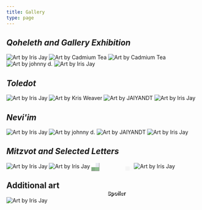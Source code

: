 ```yaml
---
title: Gallery
type: page
---
```



<style>
img {
    display: inline-block;
    max-height: 200px;
}
.merge {
    display: inline-block;
    position: relative;
}
.merge img {
    position: relative;
    filter: url(#pixelate);
}
.merge span {
    width: 80%;
    text-align: center;
    position: absolute;
    text-indent: 0;
    top: 70px;
    left: 20%;
    color: #fff;
    font-weight: bold;
    text-decoration: none;
    font-family: sans-serif;
    text-shadow: 2px 2px 0px #000;
    background-color: rgba(0,0,0,0);
}
</style>

## *Qoheleth and Gallery Exhibition*

[![Art by Iris Jay](/img/gallery/qoheleth-front.png)](/img/gallery/qoheleth-front.png)
[![Art by Cadmium Tea](/img/gallery/awdae-1.png)](/img/gallery/awdae-1.png)
[![Art by Cadmium Tea](/img/gallery/awdae-2.png)](/img/gallery/awdae-2.png)
[![Art by johnny d.](/img/gallery/dear.png)](/img/gallery/dear.png)
[![Art by Iris Jay](/img/gallery/qoheleth-back.png)](/img/gallery/qoheleth-back.png)

## *Toledot*

[![Art by Iris Jay](/img/gallery/toledot-front.png)](/img/gallery/toledot-front.png)
[![Art by Kris Weaver](/img/gallery/dandelions.png)](/img/gallery/dandelions.png)
[![Art by JAIYANDT](/img/gallery/cairns.png)](/img/gallery/cairns.png)
[![Art by Iris Jay](/img/gallery/toledot-back.png)](/img/gallery/toledot-back.png)

## *Nevi'im*

[![Art by Iris Jay](/img/gallery/neviim-front.png)](/img/gallery/neviim-front.png)
[![Art by johnny d.](/img/gallery/awnh.png)](/img/gallery/awnh.png)
[![Art by JAIYANDT](/img/gallery/stolon.png)](/img/gallery/stolon.png)
[![Art by Iris Jay](/img/gallery/neviim-back.png)](/img/gallery/neviim-back.png)

## *Mitzvot and Selected Letters*

[![Art by Iris Jay](/img/gallery/mitzvot-front.png)](/img/gallery/mitzvot-front.png)
[![Art by Iris Jay](/img/gallery/monologue.png)](/img/gallery/monologue.png)
<a class="merge" href="/img/gallery/merge.png"><img alt="Art by Iris Jay" src="/img/gallery/merge.png" /><span>Spoiler</span></a>
[![Art by Iris Jay](/img/gallery/mitzvot-back.png)](/img/gallery/mitzvot-back.png)

## Additional art

[![Art by Iris Jay](/img/gallery/dear-ref.png)](/img/gallery/dear-ref.png)
        
<script type="text/javascript">
// There has to be a better way to do this with markdown :P
document.querySelectorAll('a').forEach(link => {
    if (link.attributes.href.textContent.substring(0,4) === '/img') {
        link.setAttribute('target', '_blank');
    }
});
</script>
<svg width="0" height="0">
  <filter id="pixelate" x="0" y="0">
    <feFlood x="4" y="4" height="2" width="2"/>
    <feComposite width="10" height="10"/>
    <feTile result="a"/>
    <feComposite in="SourceGraphic" in2="a" operator="in"/>
    <feMorphology operator="dilate" radius="5"/>
  </filter>
</svg>
